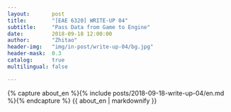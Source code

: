 ```yaml
---
layout:       post
title:        "[EAE 6320] WRITE-UP 04"
subtitle:     "Pass Data from Game to Engine"
date:         2018-09-18 12:00:00
author:       "Zhitao"
header-img:   "img/in-post/write-up-04/bg.jpg"
header-mask:  0.3
catalog:      true
multilingual: false

---
```


<!-- Chinese Version -->
<!-- <div class="zh post-container">
    {% capture about_zh %}{% include posts/2018-08-29-write-up-01/zh.md %}{% endcapture %}
    {{ about_zh | markdownify }}
</div> -->

<!-- English Version -->
<div class="en post-container">
    {% capture about_en %}{% include posts/2018-09-18-write-up-04/en.md %}{% endcapture %}
    {{ about_en | markdownify }}
</div>
